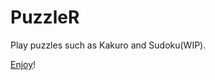 # PuzzleR

Play puzzles such as Kakuro and Sudoku(WIP).

[Enjoy](https://puzzler-app.herokuapp.com/)!
